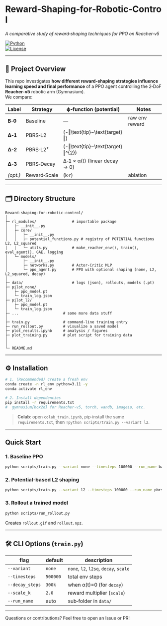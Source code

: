 # Reward‑Shaping‑for‑Robotic‑Control  
*A comparative study of reward‑shaping techniques for PPO on Reacher‑v5*

[![Python](https://img.shields.io/badge/python-3.10%2B-blue.svg)](https://www.python.org/)  
[![License](https://img.shields.io/badge/license-MIT-green.svg)](LICENSE)

---

## 🚀 Project Overview
This repo investigates **how different reward‑shaping strategies influence learning speed and final performance** of a PPO agent controlling the 2‑DoF **Reacher‑v5** robotic arm (Gymnasium).  
We compare:

| Label | Strategy | ϕ‑function (potential) | Notes |
|-------|----------|------------------------|-------|
| **B‑0** | Baseline | — | raw env reward |
| **Δ‑1** | PBRS‑L2 | \(-‖\text{tip}−\text{target}‖\) |
| **Δ‑2** | PBRS‑L2² | \(-‖\text{tip}−\text{target}‖^{2}\) |
| **Δ‑3** | PBRS‑Decay | Δ‑1 × α(t) (linear decay → 0) |
| *(opt.)* | Reward‑Scale | \(k·r\) | ablation |

---

## 🗂️ Directory Structure
```
Reward-shaping-for-robotic-control/
│
├─ rl_modules/                # importable package
│   ├─ __init__.py
│   ├─ core/
│   │   ├─ __init__.py
│   │   ├─ potential_functions.py # registry of POTENTIAL functions L2, L2_squared
│   │   └─ utils.py           # make_reacher_env(), train(), eval_agent(), GAE, logging
│   └─ models/
│       ├─ __init__.py
│       ├─ networks.py        # Actor‑Critic MLP
│       └─ ppo_agent.py       # PPO with optional shaping (none, L2, L2_squared, decay)
│
├─ data/                      # logs (json), rollouts, models (.pt)
├─ pilot_none/
│   ├─ ppo_model.pt
│   └─ train_log.json
├─ pilot_l2/
│   ├─ ppo_model.pt
│   └─ train_log.json
├─ ...                    # some more data stuff
│
├─ train.py               # command‑line training entry
├─ run_rollout.py         # visualize a saved model
├─ plot_results.ipynb     # analysis / figures
├─ plot_training.py       # plot script for training data
│
│
└─ README.md
```

---

## ⚙️ Installation

```bash
# 1. (Recommended) create a fresh env
conda create -n rl_env python=3.11 -y
conda activate rl_env

# 2. Install dependencies
pip install -r requirements.txt
#  gymnasium[box2d] for Reacher‑v5, torch, wandb, imageio, etc.
```

> **Colab**: open `colab_train.ipynb`, pip‑install the same `requirements.txt`, then `!python scripts/train.py --variant l2`.

---

## Quick Start

### 1. Baseline PPO
```bash
python scripts/train.py --variant none --timesteps 100000 --run_name baseline
```

### 2. Potential‑based L2 shaping
```bash
python scripts/train.py --variant l2 --timesteps 100000 --run_name pbrs_l2
```

### 3. Rollout a trained model
```bash
python scripts/run_rollout.py
```
Creates `rollout.gif` and `rollout.npz`.

---

## 🛠️ CLI Options (`train.py`)
| flag | default | description |
|------|---------|-------------|
| `--variant` | `none` | `none`, `l2`, `l2sq`, `decay`, `scale` |
| `--timesteps` | `500000` | total env steps |
| `--decay_steps` | `300k` | when α(t)=0 (for `decay`) |
| `--scale_k` | `2.0` | reward multiplier (`scale`) |
| `--run_name` | auto | sub‑folder in `data/` |

---


Questions or contributions? Feel free to open an Issue or PR!

